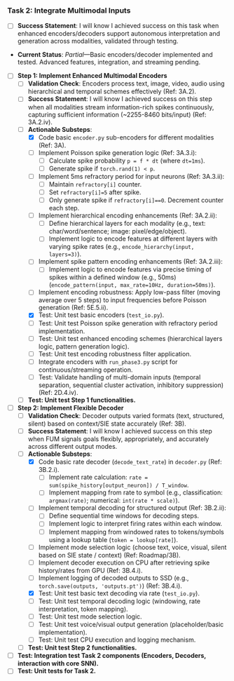 ### Task 2: Integrate Multimodal Inputs
- [ ] **Success Statement**: I will know I achieved success on this task when enhanced encoders/decoders support autonomous interpretation and generation across modalities, validated through testing.
- **Current Status**: *Partial*—Basic encoders/decoder implemented and tested. Advanced features, integration, and streaming pending.

- [ ] **Step 1: Implement Enhanced Multimodal Encoders**
  - [ ] **Validation Check**: Encoders process text, image, video, audio using hierarchical and temporal schemes effectively (Ref: 3A.2).
  - [ ] **Success Statement**: I will know I achieved success on this step when all modalities stream information-rich spikes continuously, capturing sufficient information (~2255-8460 bits/input) (Ref: 3A.2.iv).
  - [ ] **Actionable Substeps**:
    - [x] Code basic `encoder.py` sub-encoders for different modalities (Ref: 3A).
    - [ ] Implement Poisson spike generation logic (Ref: 3A.3.i):
        - [ ] Calculate spike probability `p = f * dt` (where `dt=1ms`).
        - [ ] Generate spike if `torch.rand(1) < p`.
    - [ ] Implement 5ms refractory period for input neurons (Ref: 3A.3.ii):
        - [ ] Maintain `refractory[i]` counter.
        - [ ] Set `refractory[i]=5` after spike.
        - [ ] Only generate spike if `refractory[i]==0`. Decrement counter each step.
    - [ ] Implement hierarchical encoding enhancements (Ref: 3A.2.ii):
        - [ ] Define hierarchical layers for each modality (e.g., text: char/word/sentence; image: pixel/edge/object).
        - [ ] Implement logic to encode features at different layers with varying spike rates (e.g., `encode_hierarchy(input, layers=3)`).
    - [ ] Implement spike pattern encoding enhancements (Ref: 3A.2.iii):
        - [ ] Implement logic to encode features via precise timing of spikes within a defined window (e.g., 50ms) (`encode_pattern(input, max_rate=10Hz, duration=50ms)`).
    - [ ] Implement encoding robustness: Apply low-pass filter (moving average over 5 steps) to input frequencies before Poisson generation (Ref: 5E.5.ii).
    - [x] Test: Unit test basic encoders (`test_io.py`).
    - [ ] Test: Unit test Poisson spike generation with refractory period implementation.
    - [ ] Test: Unit test enhanced encoding schemes (hierarchical layers logic, pattern generation logic).
    - [ ] Test: Unit test encoding robustness filter application.
    - [ ] Integrate encoders with `run_phase3.py` script for continuous/streaming operation.
    - [ ] Test: Validate handling of multi-domain inputs (temporal separation, sequential cluster activation, inhibitory suppression) (Ref: 2D.4.iv).
  - [ ] **Test: Unit test Step 1 functionalities.**

- [ ] **Step 2: Implement Flexible Decoder**
  - [ ] **Validation Check**: Decoder outputs varied formats (text, structured, silent) based on context/SIE state accurately (Ref: 3B).
  - [ ] **Success Statement**: I will know I achieved success on this step when FUM signals goals flexibly, appropriately, and accurately across different output modes.
  - [ ] **Actionable Substeps**:
    - [x] Code basic rate decoder (`decode_text_rate`) in `decoder.py` (Ref: 3B.2.i).
        - [ ] Implement rate calculation: `rate = sum(spike_history[output_neuron]) / T_window`.
        - [ ] Implement mapping from rate to symbol (e.g., classification: `argmax(rate)`; numerical: `int(rate * scale)`).
    - [ ] Implement temporal decoding for structured output (Ref: 3B.2.ii):
        - [ ] Define sequential time windows for decoding steps.
        - [ ] Implement logic to interpret firing rates within each window.
        - [ ] Implement mapping from windowed rates to tokens/symbols using a lookup table (`token = lookup[rate]`).
    - [ ] Implement mode selection logic (choose text, voice, visual, silent based on SIE state / context) (Ref: Roadmap/3B).
    - [ ] Implement decoder execution on CPU after retrieving spike history/rates from GPU (Ref: 3B.4.i).
    - [ ] Implement logging of decoded outputs to SSD (e.g., `torch.save(outputs, 'outputs.pt')`) (Ref: 3B.4.i).
    - [x] Test: Unit test basic text decoding via rate (`test_io.py`).
    - [ ] Test: Unit test temporal decoding logic (windowing, rate interpretation, token mapping).
    - [ ] Test: Unit test mode selection logic.
    - [ ] Test: Unit test voice/visual output generation (placeholder/basic implementation).
    - [ ] Test: Unit test CPU execution and logging mechanism.
  - [ ] **Test: Unit test Step 2 functionalities.**

- [ ] **Test: Integration test Task 2 components (Encoders, Decoders, interaction with core SNN).**
- [ ] **Test: Unit tests for Task 2.**
